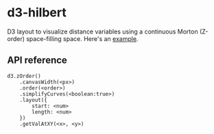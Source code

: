 # d3-hilbert

D3 layout to visualize distance variables using a continuous Morton (Z-order) space-filling space. Here's an [example](http://bl.ocks.org/vasturiano/aee11f57aaa6b1ec96f1df386166a396).

## API reference

```
d3.zOrder()
    .canvasWidth(<px>)
    .order(<order>)
    .simplifyCurves(<boolean:true>)
    .layout({
        start: <num>
        length: <num>
    })
    .getValAtXY(<x>, <y>)
```
